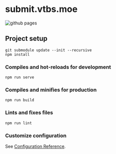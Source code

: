 # submit.vtbs.moe

![github pages](https://github.com/dd-center/submit.vtbs.moe/workflows/github%20pages/badge.svg?branch=master)

## Project setup
```
git submodule update --init --recursive
npm install
```

### Compiles and hot-reloads for development
```
npm run serve
```

### Compiles and minifies for production
```
npm run build
```

### Lints and fixes files
```
npm run lint
```

### Customize configuration
See [Configuration Reference](https://cli.vuejs.org/config/).

